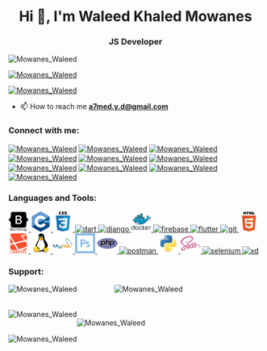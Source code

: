 <h1 align="center">Hi 👋, I'm Waleed Khaled Mowanes</h1>
<h3 align="center"> JS Developer </h3>

<p align="left"> <img src="https://komarev.com/ghpvc/?username=Mowanes_Waleed&label=Profile%20views&color=0e75b6&style=flat" alt="Mowanes_Waleed" /> </p>

<p align="left"> <a href="https://github.com/ryo-ma/github-profile-trophy"><img src="https://github-profile-trophy.vercel.app/?username=Mowanes_Waleed" alt="Mowanes_Waleed" /></a> </p>

<p align="left"> <a href="https://twitter.com/Mowanes_Waleed" target="blank"><img src="https://img.shields.io/twitter/follow/Mowanes_Waleed?logo=twitter&style=for-the-badge" alt="Mowanes_Waleed" /></a> </p>

- 📫 How to reach me **a7med.y.d@gmail.com**

<h3 align="left">Connect with me:</h3>
<p align="left">
<a href="https://codepen.io/Mowanes_Waleed" target="blank"><img align="center" src="https://raw.githubusercontent.com/rahuldkjain/github-profile-readme-generator/master/src/images/icons/Social/codepen.svg" alt="Mowanes_Waleed" height="30" width="40" /></a>
<a href="https://twitter.com/Mowanes_Waleed" target="blank"><img align="center" src="https://raw.githubusercontent.com/rahuldkjain/github-profile-readme-generator/master/src/images/icons/Social/twitter.svg" alt="Mowanes_Waleed" height="30" width="40" /></a>
<a href="https://linkedin.com/in/Mowanes_Waleed" target="blank"><img align="center" src="https://raw.githubusercontent.com/rahuldkjain/github-profile-readme-generator/master/src/images/icons/Social/linked-in-alt.svg" alt="Mowanes_Waleed" height="30" width="40" /></a>
<a href="https://stackoverflow.com/users/20796724/ahmed-dardasawi" target="blank"><img align="center" src="https://raw.githubusercontent.com/rahuldkjain/github-profile-readme-generator/master/src/images/icons/Social/stack-overflow.svg" alt="Mowanes_Waleed" height="30" width="40" /></a>
<a href="https://fb.com/Mowanes_Waleed" target="blank"><img align="center" src="https://raw.githubusercontent.com/rahuldkjain/github-profile-readme-generator/master/src/images/icons/Social/facebook.svg" alt="Mowanes_Waleed" height="30" width="40" /></a>
<a href="https://instagram.com/Mowanes_Waleed" target="blank"><img align="center" src="https://raw.githubusercontent.com/rahuldkjain/github-profile-readme-generator/master/src/images/icons/Social/instagram.svg" alt="Mowanes_Waleed" height="30" width="40" /></a>
<a href="https://dribbble.com/Mowanes_Waleed" target="blank"><img align="center" src="https://raw.githubusercontent.com/rahuldkjain/github-profile-readme-generator/master/src/images/icons/Social/dribbble.svg" alt="Mowanes_Waleed" height="30" width="40" /></a>
<a href="https://www.behance.net/Mowanes_Waleed" target="blank"><img align="center" src="https://raw.githubusercontent.com/rahuldkjain/github-profile-readme-generator/master/src/images/icons/Social/behance.svg" alt="Mowanes_Waleed" height="30" width="40" /></a>
<a href="https://www.youtube.com/c/Mowanes_Waleed" target="blank"><img align="center" src="https://raw.githubusercontent.com/rahuldkjain/github-profile-readme-generator/master/src/images/icons/Social/youtube.svg" alt="Mowanes_Waleed" height="30" width="40" /></a>
<a href="https://discord.gg/Mowanes_Waleed" target="blank"><img align="center" src="https://raw.githubusercontent.com/rahuldkjain/github-profile-readme-generator/master/src/images/icons/Social/discord.svg" alt="Mowanes_Waleed" height="30" width="40" /></a>
</p>

<h3 align="left">Languages and Tools:</h3>
<p align="left">
<a href="https://getbootstrap.com" target="_blank" rel="noreferrer"> <img src="https://raw.githubusercontent.com/devicons/devicon/master/icons/bootstrap/bootstrap-plain-wordmark.svg" alt="bootstrap" width="40" height="40"/> </a> <a href="https://www.w3schools.com/cpp/" target="_blank" rel="noreferrer"> <img src="https://raw.githubusercontent.com/devicons/devicon/master/icons/cplusplus/cplusplus-original.svg" alt="cplusplus" width="40" height="40"/> </a> <a href="https://www.w3schools.com/css/" target="_blank" rel="noreferrer"> <img src="https://raw.githubusercontent.com/devicons/devicon/master/icons/css3/css3-original-wordmark.svg" alt="css3" width="40" height="40"/> </a> <a href="https://dart.dev" target="_blank" rel="noreferrer"> <img src="https://www.vectorlogo.zone/logos/dartlang/dartlang-icon.svg" alt="dart" width="40" height="40"/> </a> <a href="https://www.djangoproject.com/" target="_blank" rel="noreferrer"> <img src="https://cdn.worldvectorlogo.com/logos/django.svg" alt="django" width="40" height="40"/> </a> <a href="https://www.docker.com/" target="_blank" rel="noreferrer"> <img src="https://raw.githubusercontent.com/devicons/devicon/master/icons/docker/docker-original-wordmark.svg" alt="docker" width="40" height="40"/> </a> <a href="https://firebase.google.com/" target="_blank" rel="noreferrer"> <img src="https://www.vectorlogo.zone/logos/firebase/firebase-icon.svg" alt="firebase" width="40" height="40"/> </a> <a href="https://flutter.dev" target="_blank" rel="noreferrer"> <img src="https://www.vectorlogo.zone/logos/flutterio/flutterio-icon.svg" alt="flutter" width="40" height="40"/> </a> <a href="https://git-scm.com/" target="_blank" rel="noreferrer"> <img src="https://www.vectorlogo.zone/logos/git-scm/git-scm-icon.svg" alt="git" width="40" height="40"/> </a> <a href="https://www.w3.org/html/" target="_blank" rel="noreferrer"> <img src="https://raw.githubusercontent.com/devicons/devicon/master/icons/html5/html5-original-wordmark.svg" alt="html5" width="40" height="40"/> </a> <a href="https://laravel.com/" target="_blank" rel="noreferrer"> <img src="https://raw.githubusercontent.com/devicons/devicon/master/icons/laravel/laravel-plain-wordmark.svg" alt="laravel" width="40" height="40"/> </a> <a href="https://www.linux.org/" target="_blank" rel="noreferrer"> <img src="https://raw.githubusercontent.com/devicons/devicon/master/icons/linux/linux-original.svg" alt="linux" width="40" height="40"/> </a> <a href="https://www.mysql.com/" target="_blank" rel="noreferrer"> <img src="https://raw.githubusercontent.com/devicons/devicon/master/icons/mysql/mysql-original-wordmark.svg" alt="mysql" width="40" height="40"/> </a> <a href="https://www.photoshop.com/en" target="_blank" rel="noreferrer"> <img src="https://raw.githubusercontent.com/devicons/devicon/master/icons/photoshop/photoshop-line.svg" alt="photoshop" width="40" height="40"/> </a> <a href="https://www.php.net" target="_blank" rel="noreferrer"> <img src="https://raw.githubusercontent.com/devicons/devicon/master/icons/php/php-original.svg" alt="php" width="40" height="40"/> </a> <a href="https://postman.com" target="_blank" rel="noreferrer"> <img src="https://www.vectorlogo.zone/logos/getpostman/getpostman-icon.svg" alt="postman" width="40" height="40"/> </a> <a href="https://www.python.org" target="_blank" rel="noreferrer"> <img src="https://raw.githubusercontent.com/devicons/devicon/master/icons/python/python-original.svg" alt="python" width="40" height="40"/> </a> <a href="https://sass-lang.com" target="_blank" rel="noreferrer"> <img src="https://raw.githubusercontent.com/devicons/devicon/master/icons/sass/sass-original.svg" alt="sass" width="40" height="40"/> </a> <a href="https://www.selenium.dev" target="_blank" rel="noreferrer"> <img src="https://raw.githubusercontent.com/detain/svg-logos/780f25886640cef088af994181646db2f6b1a3f8/svg/selenium-logo.svg" alt="selenium" width="40" height="40"/> </a> <a href="https://www.adobe.com/products/xd.html" target="_blank" rel="noreferrer"> <img src="https://cdn.worldvectorlogo.com/logos/adobe-xd.svg" alt="xd" width="40" height="40"/> </a> </p>


<h3 align="left">Support:</h3>
<p><a href="https://www.buymeacoffee.com/Mowanes_Waleed"> <img align="left" src="https://cdn.buymeacoffee.com/buttons/v2/default-yellow.png" height="50" width="210" alt="Mowanes_Waleed" /></a><a href="https://ko-fi.com/Mowanes_Waleed"> <img align="left" src="https://cdn.ko-fi.com/cdn/kofi3.png?v=3" height="50" width="210" alt="Mowanes_Waleed" /></a></p><br><br>


<p><img align="left" src="https://github-readme-stats.vercel.app/api/top-langs?username=Mowanes_Waleed&show_icons=true&locale=en&layout=compact" alt="Mowanes_Waleed" /></p>

<p>&nbsp;<img align="center" src="https://github-readme-stats.vercel.app/api?username=Mowanes_Waleed&show_icons=true&locale=en" alt="Mowanes_Waleed" /></p>

<p><img align="center" src="https://github-readme-streak-stats.herokuapp.com/?user=Mowanes_Waleed&" alt="Mowanes_Waleed" /></p>



